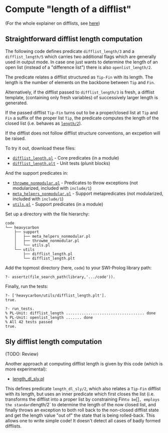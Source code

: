 # Compute "length of a difflist"

(For the whole explainer on difflists, see [here](../README.md))

## Straightforward difflist length computation

The following code defines predicate `difflist_length/3` and a `difflist_length/5` which carries two
additional flags which are generally used in output mode. In case one just wants to determine the
length of an open list (instead of a "difference list") there is also `openlist_length/2`.

The predicate relates a difflist structured as `Tip-Fin` with its length. The length is the number of
elements on the backbone between `Tip` and `Fin`. 

Alternatively, if the difflist passed to `difflist_length/3` is fresh, a difflist template,
(containing only fresh variables) of successively larger length is generated.

If the passed difflist `Tip-Fin` turns out to be a proper/closed list at `Tip` and `Fin`
a suffix of the proper list `Tip`, the predicate computes the length of the closed list (i.e. behaves
as [`length/2`](https://eu.swi-prolog.org/pldoc/doc_for?object=length/2)).

If the difflist does not follow difflist structure conventions, an excpetion will be raised.

To try it out, download these files:

- [`difflist_length.pl`](../../../code/heavycarbon/utils/difflist_length.pl) - Core predicates (in a module)
- [`difflist_length.plt`](../../../code/heavycarbon/utils/difflist_length.pl) - Unit tests (plunit blocks)

And the support predicates in:

- [`throwme_nonmodular.pl`](../../../code/heavycarbon/support/throwme_nonmodular.pl) - Predicates to throw exceptions (not modularized, included with `include/1`)
- [`meta_helpers_nonmodular.pl`](../../../code/heavycarbon/support/meta_helpers_nonmodular.pl) - Support metapredicates (not modularized, included with `include/1`)
- [`utils.pl`](../../../code/heavycarbon/support/utils.pl) - Support predicates (in a module)

Set up a directory with the file hierarchy:

```text
code
└── heavycarbon
    ├── support
    │   ├── meta_helpers_nonmodular.pl
    │   ├── throwme_nonmodular.pl
    │   └── utils.pl
    └── utils
        ├── difflist_length.pl
        └── difflist_length.plt
```

Add the topmost directory (here, `code`) to your SWI-Prolog library path:

```text
?- assertz(file_search_path(library,'.../code')).
```

Finally, run the tests:

```
?- ['heavycarbon/utils/difflist_length.plt'].
true.

?- run_tests.
% PL-Unit: difflist_length ................................... done
% PL-Unit: openlist_length ....... done
% All 42 tests passed
true.
```

## Sly difflist length computation

(TODO: Review)

Another approach at computing difflist length is given by this code (which is more experimental):

- [length_dl_sly.pl](length_dl_sly.pl)

This defines predicate `length_dl_sly/2`, which also relates a `Tip-Fin` difflist with its length, but uses 
an inner predicate which first closes the list (i.e. transforms the difflist into a proper list by constraining
Fin` to be `[]` , employs the standard `length/2` to determine the length of the now closed list, and finally
throws an exception to both roll back to the non-closed difflist state and get the length value "out of" the
state that is being rolled-back. This allows one to write simple code! It doesn't detect all cases of badly
formed difflists. 

